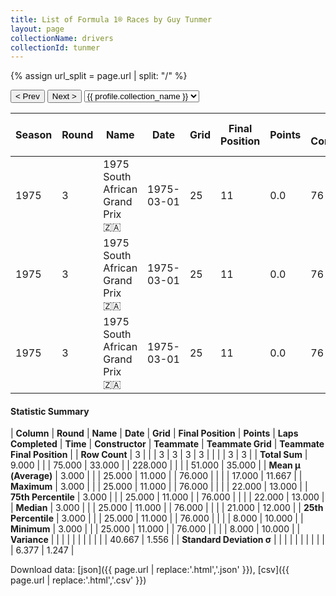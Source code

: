 ```yaml
---
title: List of Formula 1® Races by Guy Tunmer
layout: page
collectionName: drivers
collectionId: tunmer
---
```


{% assign url_split = page.url | split: "/" %}
<div id="collection-navigation">
<button onclick="selector.options[selector.selectedIndex-1].value && (window.location = selector.options[selector.selectedIndex-1].value);">&lt; Prev</button>
<button onclick="selector.options[selector.selectedIndex+1].value && (window.location = selector.options[selector.selectedIndex+1].value);">Next &gt;</button>
<select id="selector" onchange="this.options[this.selectedIndex].value && (window.location = this.options[this.selectedIndex].value);">
  {% for collectionId in site.data[page.collectionName].refs %}
    {% if collectionId == page.collectionId %}
      {% assign selected = "selected" %}
    {% else %}
      {% assign selected = "" %}
    {% endif %}
    {% assign profile = site.data[page.collectionName][collectionId].profile %}
    <option value="/f1/{{ page.collectionName }}/{{ collectionId }}/{{ url_split[4] }}" {{ selected }}>{{ profile.collection_name }}</option>
  {% endfor %}
</select>
</div>

| Season | Round | Name | Date | Grid | Final Position | Points | Laps Completed | Time | Constructor | Teammate | Teammate Grid | Teammate Final Position |
|--|--|--|--|--|--|--|--|--|--|--|--|--|
| 1975 | 3 | 1975 South African Grand Prix 🇿🇦 | 1975-03-01 | 25 | 11 | 0.0 | 76 |   | Team Lotus 🇬🇧 | [Ronnie Peterson 🇸🇪](/f1/drivers/peterson) | 8 | 10 |
| 1975 | 3 | 1975 South African Grand Prix 🇿🇦 | 1975-03-01 | 25 | 11 | 0.0 | 76 |   | Team Lotus 🇬🇧 | [Jacky Ickx 🇧🇪](/f1/drivers/ickx) | 21 | 12 |
| 1975 | 3 | 1975 South African Grand Prix 🇿🇦 | 1975-03-01 | 25 | 11 | 0.0 | 76 |   | Team Lotus 🇬🇧 | [Eddie Keizan 🇿🇦](/f1/drivers/keizan) | 22 | 13 |

#### Statistic Summary

| **Column** | **Round** | **Name** | **Date** | **Grid** | **Final Position** | **Points** | **Laps Completed** | **Time** | **Constructor** | **Teammate** | **Teammate Grid** | **Teammate Final Position** |
| **Row Count** | 3 |  |  | 3 | 3 | 3 | 3 |  |  |  | 3 | 3 |
| **Total Sum** | 9.000 |  |  | 75.000 | 33.000 |  | 228.000 |  |  |  | 51.000 | 35.000 |
| **Mean μ (Average)** | 3.000 |  |  | 25.000 | 11.000 |  | 76.000 |  |  |  | 17.000 | 11.667 |
| **Maximum** | 3.000 |  |  | 25.000 | 11.000 |  | 76.000 |  |  |  | 22.000 | 13.000 |
| **75th Percentile** | 3.000 |  |  | 25.000 | 11.000 |  | 76.000 |  |  |  | 22.000 | 13.000 |
| **Median** | 3.000 |  |  | 25.000 | 11.000 |  | 76.000 |  |  |  | 21.000 | 12.000 |
| **25th Percentile** | 3.000 |  |  | 25.000 | 11.000 |  | 76.000 |  |  |  | 8.000 | 10.000 |
| **Minimum** | 3.000 |  |  | 25.000 | 11.000 |  | 76.000 |  |  |  | 8.000 | 10.000 |
| **Variance** |  |  |  |  |  |  |  |  |  |  | 40.667 | 1.556 |
| **Standard Deviation σ** |  |  |  |  |  |  |  |  |  |  | 6.377 | 1.247 |

Download data: [json]({{ page.url | replace:'.html','.json' }}), [csv]({{ page.url | replace:'.html','.csv' }})
